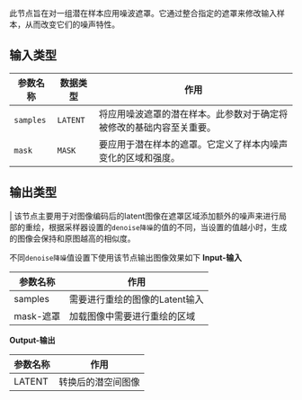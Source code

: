 此节点旨在对一组潜在样本应用噪波遮罩。它通过整合指定的遮罩来修改输入样本，从而改变它们的噪声特性。

## 输入类型

| 参数名称 | 数据类型 | 作用                                                         |
|----------|----------|--------------------------------------------------------------|
| `samples` | `LATENT` | 将应用噪波遮罩的潜在样本。此参数对于确定将被修改的基础内容至关重要。 |
| `mask`    | `MASK`   | 要应用于潜在样本的遮罩。它定义了样本内噪声变化的区域和强度。       |

## 输出类型

|
该节点主要用于对图像编码后的latent图像在遮罩区域添加额外的噪声来进行局部的重绘，根据采样器设置的```denoise降噪```的值的不同，当设置的值越小时，生成的图像会保持和原图越高的相似度。

不同```denoise降噪```值设置下使用该节点输出图像效果如下
**Input-输入**

|参数名称 | 作用|
|-----------------------|---------------------|
|samples | 需要进行重绘的图像的Latent输入|
|mask-遮罩  | 加载图像中需要进行重绘的区域|

**Output-输出**

|参数名称 | 作用|
-----------------------|---------------------|
|LATENT  | 转换后的潜空间图像   |
